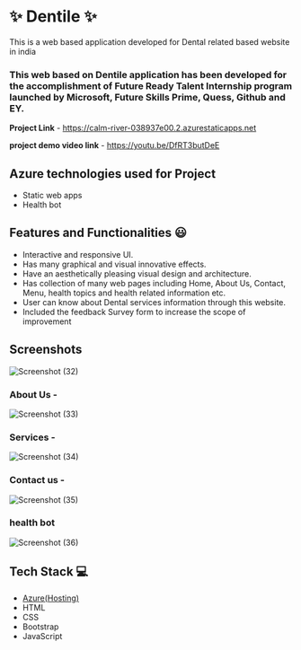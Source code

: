 # ✨ Dentile ✨

This is a web based application developed for Dental related based website in india

### This web based on Dentile application has been developed for the accomplishment of Future Ready Talent Internship program launched by Microsoft, Future Skills Prime, Quess, Github and EY.


**Project Link** - https://calm-river-038937e00.2.azurestaticapps.net

**project demo video link** - https://youtu.be/DfRT3butDeE

## Azure technologies used for Project

- Static web apps
- Health bot

## Features and Functionalities 😃

- Interactive and responsive UI.
- Has many graphical and visual innovative effects.
- Have an aesthetically pleasing visual design and architecture.
- Has collection of many web pages including Home, About Us, Contact, Menu, health topics and health related information etc.
- User can know about Dental services information through this website.
- Included the feedback Survey form to increase the scope of improvement 

## Screenshots


![Screenshot (32)](https://user-images.githubusercontent.com/118873633/210055882-0a8a5214-fd8f-418d-af85-247d407db582.png)


   

### About Us -

![Screenshot (33)](https://user-images.githubusercontent.com/118873633/210055895-b80c0459-ee19-443b-93b1-32828e4ddb2e.png)


### Services -

![Screenshot (34)](https://user-images.githubusercontent.com/118873633/210055910-84b52de2-fea5-4a65-955b-81d47e904ebf.png)


### Contact us -

![Screenshot (35)](https://user-images.githubusercontent.com/118873633/210055919-029dd403-5cc7-4d8a-8712-15018b946ae6.png)


### health bot

![Screenshot (36)](https://user-images.githubusercontent.com/118873633/210056015-967414ee-8c8b-4a14-9496-1b27a2dfe8f2.png)



## Tech Stack 💻

- [Azure(Hosting)](https://azure.microsoft.com/en-in/features/azure-portal/)
- HTML
- CSS
- Bootstrap
- JavaScript
